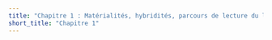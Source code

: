 ```yaml
---
title: "Chapitre 1 : Matérialités, hybridités, parcours de lecture du livre"
short_title: "Chapitre 1"
---
```


